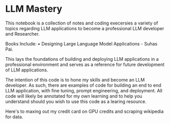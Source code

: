 # LLM Mastery

This notebook is a collection of notes and coding execersies a variety of topics regarding LLM applications to become a professional LLM developer and Researcher.

Books Include: 
• Designing Large Language Model Applications - Suhas Pai. 

This lays the foundations of building and deploying LLM applications in a professional environment and serves as a reference for future development of LLM applications. 

The intention of this code is to hone my skills and become an LLM developer. As such, there are examples of code for building an end to end LLM application, with fine tuning, prompt engineering, and deployment. All code will likely be annotated for my own learning and to help you understand should you wish to use this code as a learing resource. 

Here's to maxing out my credit card on GPU credits and scraping wikipedia for data. 
